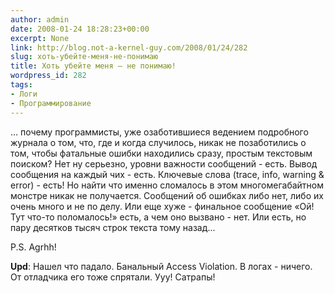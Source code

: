 ```yaml
---
author: admin
date: 2008-01-24 18:28:23+00:00
excerpt: None
link: http://blog.not-a-kernel-guy.com/2008/01/24/282
slug: хоть-убейте-меня-не-понимаю
title: Хоть убейте меня – не понимаю!
wordpress_id: 282
tags:
- Логи
- Программирование
---
```


… почему программисты, уже озаботившиеся ведением подробного журнала о том, что, где и когда случилось, никак не позаботились о том, чтобы фатальные ошибки находились сразу, простым текстовым поиском? Нет ну серьезно, уровни важности сообщений - есть. Вывод сообщения на каждый чих - есть. Ключевые слова (trace, info, warning & error) - есть! Но найти что именно сломалось в этом многомегабайтном монстре никак не получается. Сообщений об ошибках либо нет, либо их очень много и не по делу. Или еще хуже - финальное сообщение «Ой! Тут что-то поломалось!» есть, а чем оно вызвано - нет. Или есть, но пару десятков тысяч строк текста тому назад...

P.S. Agrhh!

**Upd**: Нашел что падало. Банальный Access Violation. В логах - ничего. От отладчика его тоже спрятали. Ууу! Сатрапы!
